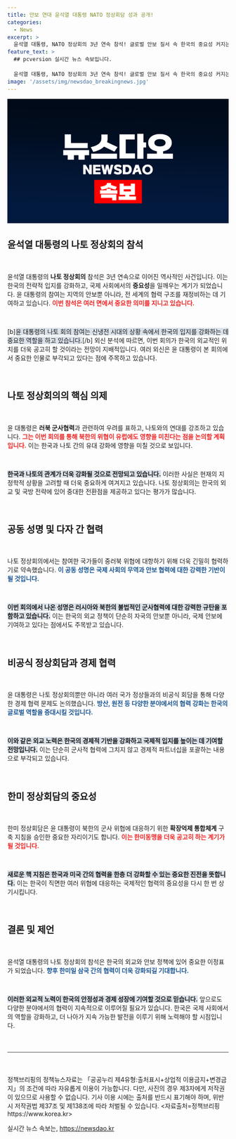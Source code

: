 ```yaml
---
title: 안보 연대 윤석열 대통령 NATO 정상회담 성과 공개!
categories:
  - News
excerpt: >
  윤석열 대통령, NATO 정상회의 3년 연속 참석! 글로벌 안보 질서 속 한국의 중요성 커지는 가운데, 러북 군사협력 우려와 강력한 연대를 강조. 한미동맹을 재확인하며 인도태평양 전략을 확고히 다졌다. 클릭해 자세히 알아보세요!
feature_text: >
  ## pcversion 실시간 뉴스 속보입니다.

  윤석열 대통령, NATO 정상회의 3년 연속 참석! 글로벌 안보 질서 속 한국의 중요성 커지는 가운데, 러북 군사협력 우려와 강력한 연대를 강조. 한미동맹을 재확인하며 인도태평양 전략을 확고히 다졌다. 클릭해 자세히 알아보세요!
image: '/assets/img/newsdao_breakingnews.jpg'
---
```


<p><img src="/assets/img/newsdao_breakingnews.jpg" alt="pcversion 속보" /></p>

<h2 data-ke-size="size26">윤석열 대통령의 나토 정상회의 참석</h2>

<p data-ke-size="size16">&nbsp;</p>

<p>윤석열 대통령의 <b>나토 정상회의</b> 참석은 3년 연속으로 이어진 역사적인 사건입니다. 이는 한국의 전략적 입지를 강화하고, 국제 사회에서의 <b>중요성</b>을 일깨우는 계기가 되었습니다. 윤 대통령의 참여는 지역의 안보뿐 아니라, 전 세계의 협력 구조를 재정비하는 데 기여하고 있습니다. <b><span style="color: #ee2323;">이번 참석은 여러 면에서 중요한 의미를 지니고 있습니다.</span></b></p>

<p data-ke-size="size16">&nbsp;</p>

<p>[b]<span style="background-color: #21538527;">윤 대통령의 나토 회의 참여는 신냉전 시대의 상황 속에서 한국의 입지를 강화하는 데 중요한 역할을 하고 있습니다.</span>[/b] 외신 분석에 따르면, 이번 회의가 한국의 외교적인 위치를 더욱 공고히 할 것이라는 전망이 지배적입니다. 여러 외신은 윤 대통령이 본 회의에서 중요한 인물로 부각되고 있다는 점에 주목하고 있습니다.</p>

<p data-ke-size="size16">&nbsp;</p>

<h2 data-ke-size="size26">나토 정상회의의 핵심 의제</h2>

<p data-ke-size="size16">&nbsp;</p>

<p>윤 대통령은 <b>러북 군사협력</b>과 관련하여 우려를 표하고, 나토와의 연대를 강조하고 있습니다. <b><span style="color: #ee2323;">그는 이번 회의를 통해 북한의 위협이 유럽에도 영향을 미친다는 점을 논의할 계획입니다.</span></b> 이는 한국과 나토 간의 유대 강화에 영향을 미칠 것으로 보입니다.</p>

<p data-ke-size="size16">&nbsp;</p>

<p><b><span style="background-color: #21538527;">한국과 나토의 관계가 더욱 강화될 것으로 전망되고 있습니다.</span></b> 이러한 사실은 현재의 지정학적 상황을 고려할 때 더욱 중요하게 여겨지고 있습니다. 나토 정상회의는 한국의 외교 및 국방 전략에 있어 중대한 전환점을 제공하고 있다는 평가가 많습니다.</p>

<p data-ke-size="size16">&nbsp;</p>

<h2 data-ke-size="size26">공동 성명 및 다자 간 협력</h2>

<p data-ke-size="size16">&nbsp;</p>

<p>나토 정상회의에서는 참여한 국가들이 중러북 위협에 대항하기 위해 더욱 긴밀히 협력하기로 약속했습니다. <b><span style="color: #1a5490;">이 공동 성명은 국제 사회의 무역과 안보 협력에 대한 강력한 기반이 될 것입니다.</span></b></p>

<p data-ke-size="size16">&nbsp;</p>

<p><b><span style="background-color: #21538527;">이번 회의에서 나온 성명은 러시아와 북한의 불법적인 군사협력에 대한 강력한 규탄을 포함하고 있습니다.</span></b> 이는 한국의 외교 정책이 단순히 자국의 안보뿐 아니라, 국제 안보에 기여하고 있다는 점에서도 주목받고 있습니다.</p>

<p data-ke-size="size16">&nbsp;</p>

<h2 data-ke-size="size26">비공식 정상회담과 경제 협력</h2>

<p data-ke-size="size16">&nbsp;</p>

<p>윤 대통령은 나토 정상회의뿐만 아니라 여러 국가 정상들과의 비공식 회담을 통해 다양한 경제 협력 문제도 논의했습니다. <b><span style="color: #1a5490;">방산, 원전 등 다양한 분야에서의 협력 강화는 한국의 글로벌 역할을 증대시킬 것입니다.</span></b></p>

<p data-ke-size="size16">&nbsp;</p>

<p><b><span style="background-color: #21538527;">이와 같은 외교 노력은 한국의 경제적 기반을 강화하고 국제적 입지를 높이는 데 기여할 전망입니다.</span></b> 이는 단순히 군사적 협력에 그치지 않고 경제적 파트너십을 포괄하는 내용으로 부각되고 있습니다.</p>

<p data-ke-size="size16">&nbsp;</p>

<h2 data-ke-size="size26">한미 정상회담의 중요성</h2>

<p data-ke-size="size16">&nbsp;</p>

<p>한미 정상회담은 윤 대통령이 북한의 군사 위협에 대응하기 위한 <b>확장억제 통합체계</b> 구축 지침을 승인한 중요한 자리이기도 합니다. <b><span style="color: #ee2323;">이는 한미동맹을 더욱 공고히 하는 계기가 될 것입니다.</span></b></p>

<p data-ke-size="size16">&nbsp;</p>

<p><b><span style="background-color: #21538527;">새로운 핵 지침은 한국과 미국 간의 협력을 한층 더 강화할 수 있는 중요한 진전을 뜻합니다.</span></b> 이는 한국이 직면한 여러 위협에 대응하는 국제적인 협력의 중요성을 다시 한 번 상기시킵니다.</p>

<p data-ke-size="size16">&nbsp;</p>

<h2 data-ke-size="size26">결론 및 제언</h2>

<p data-ke-size="size16">&nbsp;</p>

<p>윤석열 대통령의 나토 정상회의 참석은 한국의 외교와 안보 정책에 있어 중요한 이정표가 되었습니다. <b><span style="color: #1a5490;">향후 한미일 삼국 간의 협력이 더욱 강화되길 기대합니다.</span></b></p>

<p data-ke-size="size16">&nbsp;</p>

<p><b><span style="background-color: #21538527;">이러한 외교적 노력이 한국의 안정성과 경제 성장에 기여할 것으로 믿습니다.</span></b> 앞으로도 다양한 분야에서의 협력이 지속적으로 이루어질 필요가 있습니다. 한국은 국제 사회에서의 역할을 강화하고, 더 나아가 지속 가능한 발전을 이루기 위해 노력해야 할 시점입니다.</p>

<p data-ke-size="size16">&nbsp;</p>

<hr style="height:1px; border:none; color:#333; background-color:#333; margin:20px 0;"/>

<p data-ke-size="size16">&nbsp;</p>

<p>정책브리핑의 정책뉴스자료는 「공공누리 제4유형:출처표시+상업적 이용금지+변경금지」의 조건에 따라 자유롭게 이용이 가능합니다. 다만, 사진의 경우 제3자에게 저작권이 있으므로 사용할 수 없습니다. 기사 이용 시에는 출처를 반드시 표기해야 하며, 위반 시 저작권법 제37조 및 제138조에 따라 처벌될 수 있습니다. &lt;자료출처=정책브리핑 https://www.korea.kr></p>
실시간 뉴스 속보는, <a href="https://newsdao.kr" rel="dofollow">https://newsdao.kr</a>


